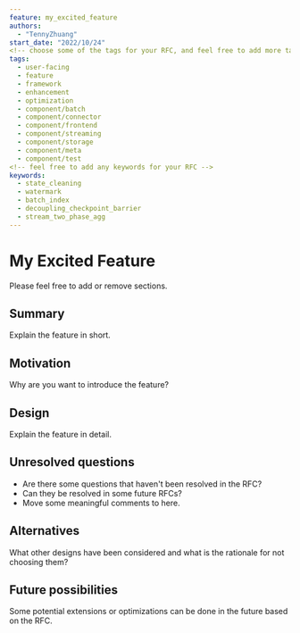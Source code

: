 ```yaml
---
feature: my_excited_feature
authors:
  - "TennyZhuang"
start_date: "2022/10/24"
<!-- choose some of the tags for your RFC, and feel free to add more tags in the template -->
tags:
  - user-facing
  - feature
  - framework
  - enhancement
  - optimization
  - component/batch
  - component/connector
  - component/frontend
  - component/streaming
  - component/storage
  - component/meta
  - component/test
<!-- feel free to add any keywords for your RFC -->
keywords:
  - state_cleaning
  - watermark
  - batch_index
  - decoupling_checkpoint_barrier
  - stream_two_phase_agg
---
```


# My Excited Feature

Please feel free to add or remove sections.

## Summary

Explain the feature in short.

## Motivation

Why are you want to introduce the feature?

## Design

Explain the feature in detail.

## Unresolved questions

* Are there some questions that haven't been resolved in the RFC?
* Can they be resolved in some future RFCs?
* Move some meaningful comments to here.

## Alternatives

What other designs have been considered and what is the rationale for not choosing them?

## Future possibilities

Some potential extensions or optimizations can be done in the future based on the RFC.
